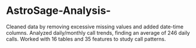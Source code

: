 # AstroSage-Analysis-
Cleaned data by removing excessive missing values and added date-time columns. Analyzed daily/monthly call trends, finding an average of 246 daily calls. Worked with 16 tables and 35 features to study call patterns.

